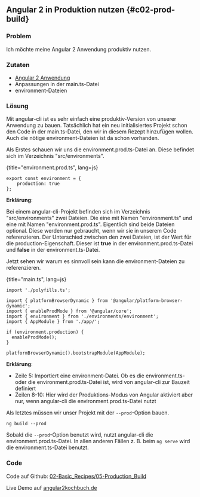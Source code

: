 ## Angular 2 in Produktion nutzen {#c02-prod-build}

### Problem

Ich möchte meine Angular 2 Anwendung produktiv nutzen.

### Zutaten

* [Angular 2 Anwendung](#c02-angular-app)
* Anpassungen in der main.ts-Datei
* environment-Dateien

### Lösung

Mit angular-cli ist es sehr einfach eine produktiv-Version von unserer Anwendung zu bauen.
Tatsächlich hat ein neu initialisiertes Projekt schon den Code in der main.ts-Datei, den wir in diesem Rezept hinzufügen wollen.
Auch die nötige environment-Dateien ist da schon vorhanden.

Als Erstes schauen wir uns die environment.prod.ts-Datei an.
Diese befindet sich im Verzeichnis "src/environments".

{title="environment.prod.ts", lang=js}
```
export const environment = {
    production: true
};
```

__Erklärung__:

Bei einem angular-cli-Projekt befinden sich im Verzeichnis "src/environments" zwei Dateien.
Die eine mit Namen "environment.ts" und eine mit Namen "environment.prod.ts".
Eigentlich sind beide Dateien optional.
Diese werden nur gebraucht, wenn wir sie in unserem Code referenzieren.
Der Unterschied zwischen den zwei Dateien, ist der Wert für die production-Eigenschaft.
Dieser ist __true__ in der environment.prod.ts-Datei und __false__ in der environment.ts-Datei.

Jetzt sehen wir warum es sinnvoll sein kann die environment-Dateien zu referenzieren.

{title="main.ts", lang=js}
```
import './polyfills.ts';

import { platformBrowserDynamic } from '@angular/platform-browser-dynamic';
import { enableProdMode } from '@angular/core';
import { environment } from './environments/environment';
import { AppModule } from './app/';

if (environment.production) {
  enableProdMode();
}

platformBrowserDynamic().bootstrapModule(AppModule);
```

__Erklärung__:

* Zeile 5: Importiert eine environment-Datei. Ob es die environment.ts- oder die environment.prod.ts-Datei ist, wird von angular-cli zur Bauzeit definiert
* Zeilen 8-10: Hier wird der Produktions-Modus von Angular aktiviert aber nur, wenn angular-cli die environment.prod.ts-Datei nutzt

Als letztes müssen wir unser Projekt mit der `--prod`-Option bauen.

```
ng build --prod
```

Sobald die `--prod`-Option benutzt wird, nutzt angular-cli die environment.prod.ts-Datei.
In allen anderen Fällen z. B. beim `ng serve` wird die environment.ts-Datei benutzt.

### Code

Code auf Github: [02-Basic\_Recipes/05-Production\_Build](https://github.com/jsperts/angular2_kochbuch_code/tree/master/02-Basic_Recipes/05-Production_Build)

Live Demo auf [angular2kochbuch.de](http://angular2kochbuch.de/examples/code/02-Basic_Recipes/05-Production_Build/index.html)

